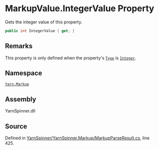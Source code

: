 <!-- This file was generated by a tool. Do not edit this file by hand. -->

# MarkupValue.IntegerValue Property
Gets the integer value of this property.

```csharp
public int IntegerValue { get; }
```
## Remarks

This property is only defined when the property's [`Type`](/api/csharp/yarn.markup/markupvalue.type.md) is [`Integer`](/api/csharp/yarn.markup/markupvaluetype.integer.md).




## Namespace
[`Yarn.Markup`](/api/csharp/yarn.markup/README.md)

## Assembly
YarnSpinner.dll

## Source
Defined in [YarnSpinner/YarnSpinner.Markup/MarkupParseResult.cs](https://github.com/YarnSpinnerTool/YarnSpinner//blob/develop/YarnSpinner/YarnSpinner.Markup/MarkupParseResult.cs#L425), line 425.
